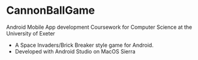 # CannonBallGame
Android Mobile App development Coursework for Computer Science at the University of Exeter

* A Space Invaders/Brick Breaker style game for Android.
* Developed with Android Studio on MacOS Sierra
